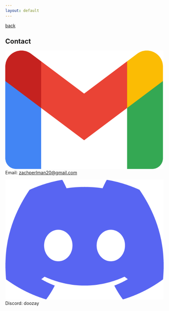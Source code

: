 ```yaml
---
layout: default
---
```


[back](./)

## Contact

![gmail icon](/assets/images/gmail-icon.png)Email: zachperlman20@gmail.com

![discord icon](/assets/images/discord-icon.png)Discord: doozay